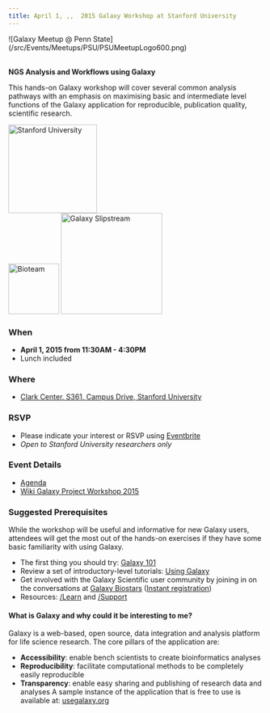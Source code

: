 ```yaml
---
title: April 1, ,,  2015 Galaxy Workshop at Stanford University
---
```

<div class='center'>![Galaxy Meetup @ Penn State](/src/Events/Meetups/PSU/PSUMeetupLogo600.png)</div>


<br />

**NGS Analysis and Workflows using Galaxy**

This hands-on Galaxy workshop will cover several common analysis pathways with an emphasis on maximising basic and intermediate level functions of the Galaxy application for reproducible, publication quality, scientific research.

<div class='right'><a href='http://www.stanford.edu/'><img src='/Images/Logos/Stanford.jpeg' alt='Stanford University' width=175 /></a> <br /> <a href='http://bioteam.net/'><img src='/Images/Logos/BioTeamLogo154.gif' alt='Bioteam' width=100 /></a> <a href='http://bioteam.net/slipstream/galaxy-edition/'><img src='/Images/Logos/SlipStreamApplianceLogoTrimmed.png' alt='Galaxy Slipstream' width=200 /></a> <br /> </div> 

### When

* **April 1, 2015 from 11:30AM - 4:30PM**
* Lunch included

### Where
* [Clark Center, S361, Campus Drive, Stanford University](https://biox.stanford.edu/about/building-services/room-scheduling/seminar-room-s361)

### RSVP
* Please indicate your interest or RSVP using [Eventbrite](https://www.eventbrite.com/e/2015-galaxy-workshop-at-stanford-tickets-16141341186)
* *Open to Stanford University researchers only*

### Event Details
* [Agenda](https://docs.google.com/document/d/1VllhRCALRLvEAhcfiAou0c_p4bVlobBY-Rx3xB9UwzY/edit?usp=sharing)
* [Wiki Galaxy Project Workshop 2015](/src/Teach/Resource/GalaxyProjectWorkshop2015/index.md)

### Suggested Prerequisites
While the workshop will be useful and informative for new Galaxy users, attendees will get the most out of the hands-on exercises if they have some basic familiarity with using Galaxy.
* The first thing you should try: [Galaxy 101](https://usegalaxy.org/u/aun1/p/galaxy101)
* Review a set of introductory-level tutorials: [Using Galaxy](https://usegalaxy.org/u/galaxyproject/p/using-galaxy-2012)
* Get involved with the Galaxy Scientific user community by joining in on the conversations at [Galaxy Biostars](https://biostar.usegalaxy.org) ([Instant registration](https://wiki.galaxyproject.org/Support/Biostar))
* Resources: [/Learn](/Learn) and [/Support](/src/Support/index.md)

#### What is Galaxy and why could it be interesting to me?
Galaxy is a web-based, open source, data integration and analysis platform for life science research. The core pillars of the application are:
* **Accessibility**: enable bench scientists to create bioinformatics analyses
* **Reproducibility**: facilitate computational methods to be completely easily reproducible
* **Transparency**: enable easy sharing and publishing of research data and analyses
A sample instance of the application that is free to use is available at: [usegalaxy.org](https://usegalaxy.org/)
